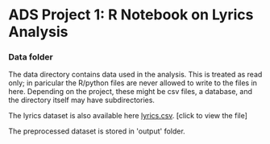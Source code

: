 # ADS Project 1: R Notebook on Lyrics Analysis
### Data folder

The data directory contains data used in the analysis. This is treated as read only; in paricular the R/python files are never allowed to write to the files in here. Depending on the project, these might be csv files, a database, and the directory itself may have subdirectories.

The lyrics dataset is also available here [lyrics.csv](https://www.dropbox.com/s/3tfv5v73z0ec8vr/lyrics.csv?dl=0). [click to view the file]

The preprocessed dataset is stored in 'output' folder. 
